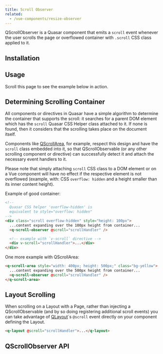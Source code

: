 ```yaml
---
title: Scroll Observer
related:
  - /vue-components/resize-observer
---
```

QScrollObserver is a Quasar component that emits a `scroll` event whenever the user scrolls the page or overflowed container with `.scroll` CSS class applied to it.

## Installation
<doc-installation components="QScrollObserver" />

## Usage
Scroll this page to see the example below in action.

<doc-example title="Basic" file="QScrollObserver/Basic" />

## Determining Scrolling Container
All components or directives in Quasar have a simple algorithm to determine the container that supports the scroll: it searches for a parent DOM element which has the `scroll` Quasar CSS Helper class attached to it. If none is found, then it considers that the scrolling takes place on the document itself.

Components like [QScrollArea](/vue-components/scroll-area), for example, respect this design and have the `scroll` class embedded into it, so that QScrollObservable (or any other scrolling component or directive) can successfully detect it and attach the necessary event handlers to it.

Please note that simply attaching `scroll` CSS class to a DOM element or on a Vue component will have no effect if the respective element is not overflowed (example, with: CSS `overflow: hidden` and a height smaller than its inner content height).

Example of good container:
```html
<!--
  Quasar CSS helper 'overflow-hidden' is
  equivalent to style="overflow: hidden"
-->
<div class="scroll overflow-hidden" style="height: 100px">
  ...content expanding over the 100px height from container...
  <q-scroll-observer @scroll="scrollHandler" />

  <!-- example with `v-scroll` directive -->
  <div v-scroll="scrollHandler">...</div>
</div>
```

One more example with QScrollArea:
```html
<q-scroll-area style="width: 400px; height: 500px;" class="bg-yellow">
  ...content expanding over the 500px height from container...
  <q-scroll-observer @scroll="scrollHandler" />
</q-scroll-area>
```

## Layout Scrolling
When scrolling on a Layout with a Page, rather than injecting a QScrollObservable (and by so doing registering additional scroll events) you can take advantage of [QLayout](/components/layout.html)´s `@scroll` event directly on your component defining the Layout.

```html
<q-layout @scroll="scrollHandler">...</q-layout>
```

## QScrollObserver API
<doc-api file="QScrollObserver" />
